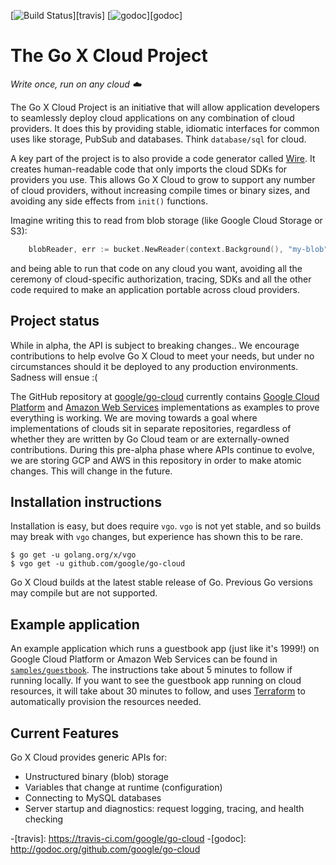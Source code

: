[![Build Status](https://travis-ci.com/google/go-cloud.svg?branch=master)][travis]
[![godoc](https://godoc.org/github.com/google/go-cloud?status.svg)][godoc]

# The Go X Cloud Project
_Write once, run on any cloud ☁️_

The Go X Cloud Project is an initiative that will allow application developers to seamlessly deploy cloud applications on any combination of cloud providers. It does this by providing stable, idiomatic interfaces for common uses like storage, PubSub and databases. Think `database/sql` for cloud.

A key part of the project is to also provide a code generator called [Wire](https://github.com/google/go-cloud/blob/master/wire/README.md). It creates human-readable code that only imports the cloud SDKs for providers you use. This allows Go X Cloud to grow to support any number of cloud providers, without increasing compile times or binary sizes, and avoiding any side effects from `init()` functions.

Imagine writing this to read from blob storage (like Google Cloud Storage or S3):

```go
	blobReader, err := bucket.NewReader(context.Background(), "my-blob")
```

and being able to run that code on any cloud you want, avoiding all the ceremony of cloud-specific authorization, tracing, SDKs and all the other code required to make an application portable across cloud providers. 
	
## Project status
While in alpha, the API is subject to breaking changes.. We encourage contributions to help evolve Go X Cloud to meet your needs, but under no circumstances should it be deployed to any production environments. Sadness will ensue :(

The GitHub repository at [google/go-cloud](https://github.com/google/go-cloud) currently contains [Google Cloud Platform](http://cloud.google.com) and [Amazon Web Services](http://aws.amazon.com) implementations as examples to prove everything is working. We are moving towards a goal where implementations of clouds sit in separate repositories, regardless of whether they are written by Go Cloud team or are externally-owned contributions. During this pre-alpha phase where APIs continue to evolve, we are storing GCP and AWS in this repository in order to make atomic changes. This will change in the future.

## Installation instructions
Installation is easy, but does require `vgo`. `vgo` is not yet stable, and so builds may break with `vgo` changes, but experience has shown this to be rare.

```shell
$ go get -u golang.org/x/vgo
$ vgo get -u github.com/google/go-cloud
```
Go X Cloud builds at the latest stable release of Go. Previous Go versions may compile but are not supported.

## Example application
An example application which runs a guestbook app (just like it's 1999!) on Google Cloud Platform or Amazon Web Services can be found in [`samples/guestbook`](https://github.com/google/go-cloud/tree/master/samples/guestbook). The instructions take about 5 minutes to follow if running locally. If you want to see the guestbook app running on cloud resources, it will take about 30 minutes to follow, and uses [Terraform](http://terraform.io) to automatically provision the  resources needed.

## Current Features

Go X Cloud provides generic APIs for:
-   Unstructured binary (blob) storage
-   Variables that change at runtime (configuration)
-   Connecting to MySQL databases
-   Server startup and diagnostics: request logging, tracing, and health
    checking

-[travis]: https://travis-ci.com/google/go-cloud
-[godoc]: http://godoc.org/github.com/google/go-cloud

